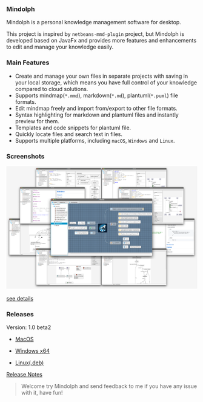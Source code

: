 ### Mindolph

Mindolph is a personal knowledge management software for desktop. 

This project is inspired by `netbeans-mmd-plugin` project, but Mindolph is developed based on JavaFx and provides more features and enhancements to edit and manage your knowledge easily.


### Main Features
* Create and manage your own files in separate projects with saving in your local storage, which means you have full control of your knowledge compared to cloud solutions.
* Supports mindmap(`*.mmd`), markdown(`*.md`), plantuml(`*.puml`) file formats.
* Edit mindmap freely and import from/export to other file formats.
* Syntax highlighting for markdown and plantuml files and instantly preview for them.
* Templates and code snippets for plantuml file.
* Quickly locate files and search text in files.
* Supports multiple platforms, including `macOS`, `Windows` and `Linux`.

### Screenshots
![](docs/main.png)

[see details](docs/screenshots.md)

### Releases

Version: 1.0 beta2

* [MacOS](https://github.com/mindolph/Mindolph/releases/download/1.0-beta2/Mindolph-1.0-beta2.dmg)

* [Windows x64](https://github.com/mindolph/Mindolph/releases/download/1.0-beta2/Mindolph-1.0-beta2.msi)

* [Linux(.deb)](https://github.com/mindolph/Mindolph/releases/download/1.0-beta2/mindolph_1.0-beta2_amd64.deb)

[Release Notes](docs/release_notes.md)


> Welcome try Mindolph and send feedback to me if you have any issue with it, have fun!